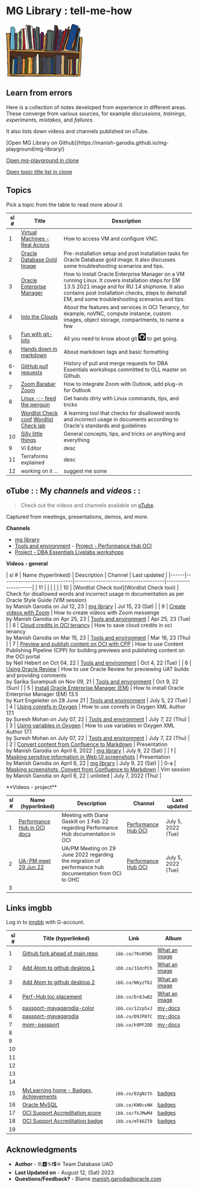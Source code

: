 # MG Library : tell-me-how

![mg library](./../images/mg-library.png " ")

## Learn from errors

Here is a collection of notes developed from experience in different areas. These converge from various sources, for example *discussions*, *trainings*, *experiments*, *mistakes*, and *failures*.

It also lists down videos and channels published on oTube.

<if type="hidden">
[Open MG Library on Github](https://manish-garodia.github.io/mg-playground/mg-library/)

[Open mg-playground in clone](http://127.0.0.1:5500/mg-playground/z-sandbox/)

[Open topic title list in clone](http://127.0.0.1:5500/mg-playground/topic-title/)
</if>

## Topics

Pick a topic from the table to read more about it.

| sl # | Title                         | Description                |
|------|-------------------------------|----------------------------|
| 1    | [Virtual Machines - Real Acions](https://manish-garodia.github.io/mg-playground/topic-title/vm-real-axons/) | How to access VM and configure VNC. |
| 2    | [Oracle Database Gold Image](https://manish-garodia.github.io/mg-playground/topic-title/db-goldimage/) | Pre-installation setup and post installation tasks for Oracle Database gold image. It also discusses some troubleshooting scenarios and tips. |
| 3    | [Oracle Enterprise Manager](https://manish-garodia.github.io/mg-playground/topic-title/oracle-em/) | How to install Oracle Enterprise Manager on a VM running Linux. It covers installation steps for EM 13.5 2021 image and for RU 14 shiphome. It also contains post installation checks, steps to deinstall EM, and some troubleshooting scenarios and tips. |
| 4    | [Into the Clouds](https://manish-garodia.github.io/mg-playground/topic-title/into-the-clouds/) | About the features and services in OCI Tenancy, for example, noVNC, compute instance, custom images, object storage, compartments, to name a few |
| 5    | [Fun with git-bits](https://manish-garodia.github.io/mg-playground/topic-title/fun-with-git-bits/) | All you need to know about git ![git](./procedures/fun-with-git-bits/images/git-black-small.png) to get going. |
| 6    | [Hands down in markdown](https://manish-garodia.github.io/mg-playground/topic-title/hands-down-in-md/) | About markdown tags and basic formatting |
| <if type="hidden">6-a    | [GitHub pull requests](https://manish-garodia.github.io/mg-playground/topic-title/github-pr/) | History of pull and merge requests for DBA Essentials workshops committed to OLL master on Github. </if> |
| 7    | [Zoom Barabar Zoom](https://manish-garodia.github.io/mg-playground/topic-title/zoom-barabar-zoom/) | How to integrate Zoom with Outlook, add plug-in for Outlook |
| 8    | [Linux -:- feed the penguin](https://manish-garodia.github.io/mg-playground/topic-title/linux-feed-penguin/) | Get hands dirty with Linux commands, tips, and tricks |
| 9    | [Wordlist Check conf](https://confluence.oraclecorp.com/confluence/x/XQkasQE) [Wordlist Check lab](https://manish-garodia.github.io/mg-playground/topic-title/wordlist-check/) | A learning tool that checks for disallowed words and incorrect usage in documents according to Oracle's standards and guidelines |
| 10     | [Silly little things](https://manish-garodia.github.io/mg-playground/topic-title/silly-little-things/) | General concepts, tips, and tricks on anything and everything |
| <if type="hidden">9    | Vi Editor | desc |
| 11    | Terraforms explained | desc </if> |
| 12    | working on it ... | suggest me some |

## oTube : : My *channels* and *videos* : :

> Check out the videos and channels available on [oTube](https://otube.oracle.com/).

Captured from meetings, presentations, demos, and more.

**Channels**

 - [mg library](https://otube.oracle.com/channel/t/257943902)
 - [Tools and environment](https://otube.oracle.com/channel/t/257957572)
<if type="hidden"> - [Project - Performance Hub OCI](https://otube.oracle.com/channel/t/261319662)
 - [Project - DBA Essentials Livelabs workshops](https://otube.oracle.com/channel/t/257943952)</if>

**Videos - general**

| sl # | Name (hyperlinked)           | Description                          | Channel             | <if type="hidden">Last updated |</if>
|------|------------------------------|--------------------------------------|---------------------|
| 11   | | | | |
| 10    | [Wordlist Check tool](Wordlist Check tool) | Check for disallowed words and incorrect usage in documentation as per Oracle Style Guide (VIM session) <br>by Manish Garodia on Jul 12, 23 | [mg library](https://otube.oracle.com/channel/t/257943902) | Jul 15, 23 (Sat) |
| 9    | [Create videos with Zoom](https://otube.oracle.com/media/t/1_ovyk0odu) | How to create videos with Zoom messenge <br>by Manish Garodia on Apr 25, 23 | [Tools and environment](https://otube.oracle.com/channel/t/257957572) | Apr 25, 23 (Tue) |
| 8    | [Cloud credits in OCI tenancy](https://otube.oracle.com/media/t/1_4w8suka2) | How to save cloud credits in oci tenancy <br>by Manish Garodia on Mar 15, 23 | [Tools and environment](https://otube.oracle.com/channel/t/257957572) | Mar 16, 23 (Thu) |
| 7    | [Preview and publish content on OCI with CPP](https://otube.oracle.com/media/t/1_dlf7sdav) | How to use Content Publishing Pipeline (CPP) for building previews and publishing content on the OCI portal <br>by Neil Hebert on Oct 04, 22 | [Tools and environment](https://otube.oracle.com/channel/t/257957572) | Oct 4, 22 (Tue) |
| 6    | [Using Oracle Review](https://otube.oracle.com/media/t/1_zqfln2bg) | How to use Oracle Review for previewing UAT builds and providing comments <br>by Sarika Surampudi on Nov 09, 21 | [Tools and environment](https://otube.oracle.com/channel/t/257957572) | Oct 9, 22 (Sun) |
| 5    | [Install Oracle Enterprise Manager (EM)](https://otube.oracle.com/media/t/1_rfywyxmo)  | How to install Oracle Enterprise Manager (EM) 13.5 <br>by Kurt Engeleiter on 28 June 21 | [Tools and environment](https://otube.oracle.com/channel/t/257957572) | July 5, 22 (Tue) |
| 4    | [Using conrefs in Oxygen](https://otube.oracle.com/media/t/1_5dplbjir)  | How to use conrefs in Oxygen XML Author 17.1 <br>by Suresh Mohan on July 07, 22 | [Tools and environment](https://otube.oracle.com/channel/t/257957572) | July 7, 22 (Thu) |
| 3    | [Using variables in Oxygen](https://otube.oracle.com/media/t/1_41cw944f)  | How to use variables in Oxygen XML Author 17.1 <br>by Suresh Mohan on July 07, 22 | [Tools and environment](https://otube.oracle.com/channel/t/257957572) | July 7, 22 (Thu) |
| 2    | [Convert content from Confluence to Markdown](https://otube.oracle.com/media/t/1_q1wt1tmj) | Presentation <br>by Manish Garodia on April 6, 2022  | [mg library](https://otube.oracle.com/channel/t/257943902) | July 9, 22 (Sat) |
| 1    | [Masking sensitive information in Web UI screenshots](https://otube.oracle.com/media/t/1_0d43dk99) | Presentation <br>by Manish Garodia on April 6, 22  | [mg library](https://otube.oracle.com/channel/t/257943902) | July 9, 22 (Sat) |
| <if type="hidden">0-a | [Masking screenshots, Convert from Confluence to Markdown](https://otube.oracle.com/media/t/1_c9khlspm) | Vim session <br>by Manish Garodia on April 6, 22 | unlisted | July 7, 2022 (Thu)</if> |



<if type="hidden">
**Videos - project**

| sl # | Name (hyperlinked)           | Description                          | Channel             | Last updated |
|------|------------------------------|--------------------------------------|---------------------|--------------|
| 1    | [Performance Hub in OCI docs](https://otube.oracle.com/media/t/1_h0l5pyuf) | Meeting with Diane Gaskill on 1 Feb 22 regarding Performance Hub documentation in OCI | [Performance Hub OCI](https://otube.oracle.com/channel/t/261319662) | July 5, 2022 (Tue) |
| 2    | [UA-PM meet 29 Jun 22](https://otube.oracle.com/media/t/1_495mt4py) | UA/PM Meeting on 29 June 2022 regarding the migration of performance hub documentation from OCI to OHC | [Performance Hub OCI](https://otube.oracle.com/channel/t/261319662) | July 5, 2022 (Tue) |
| 3 | | | | |

## Links imgbb

Log in to [imgbb](https://manish-garodia.imgbb.com/) with G-account.

| sl # | Title (hyperlinked)                      | Link                  | Album                      |
|------|------------------------------------------|-----------------------|----------------------------|
| 1    | [Github fork ahead of main repo](https://ibb.co/7Kv05WS) 	      | `ibb.co/7Kv05WS`      	   | [What an image](https://ibb.co/album/LvW0JB)      |
| 2    | [Add Atom to github desktop 1](https://ibb.co/31dcPCh)           | `ibb.co/31dcPCh`           | [What an image](https://ibb.co/album/LvW0JB)      |
| 3    | [Add Atom to github desktop 2](https://ibb.co/N6yzT62)  	      | `ibb.co/N6yzT62`	       | [What an image](https://ibb.co/album/LvW0JB)      |
| 4    | [Perf-Hub toc placement](https://ibb.co/Dr8JwB2) 			      | `ibb.co/Dr8JwB2`		   | [What an image](https://ibb.co/album/LvW0JB)      |
| 5    | [passport-mayagarodia-color](https://ibb.co/12zp5xJ) 			  | `ibb.co/12zp5xJ`		   | [my-docs](https://ibb.co/album/CbDrM3)            |
| 6    | [passport-mayagarodia](https://ibb.co/D9JP8fC) 			      | `ibb.co/D9JP8fC`		   | [my-docs](https://ibb.co/album/CbDrM3)            |
| 7    | [mom-passport](https://ibb.co/h9PF2DD) 			              | `ibb.co/h9PF2DD`		   | [my-docs](https://ibb.co/album/CbDrM3)            |
| 8    |  |  |  |
| 9    |  |  |  |
| 10   |  |  |  |
| 11   |  |  |  |
| 12   |  |  |  |
| 13   |  |  |  |
| 14   |  |  |  |
| 15   | [MyLearning home - Badges, Achievements](https://ibb.co/02gNzth) | `ibb.co/02gNzth` 		   | [badges](https://ibb.co/album/tqNnc2) |
| 16   | [Oracle MySQL](https://ibb.co/KN0cxNH)   |  `ibb.co/KN0cxNH`     |  [badges](https://ibb.co/album/tqNnc2) 					   |
| 17   | [OCI Support Accreditation score](https://ibb.co/fkJMwM4)        | `ibb.co/fkJMwM4` 		   | [badges](https://ibb.co/album/tqNnc2) |
| 18   | [OCI Support Accreditation badge](https://ibb.co/mT46ZT0)        | `ibb.co/mT46ZT0` 		   | [badges](https://ibb.co/album/tqNnc2) |
| 19   |  |  |  |

</if>


## Acknowledgments

 - **Author** - ♏🅰️♑❗💲♓ Team Database UAD
 - **Last Updated on** - August 12, (Sat) 2023
 - **Questions/Feedback?** - Blame [manish.garodia@oracle.com](./../intro/files/email.md)

